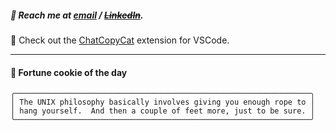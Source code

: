 ##### :calling: Reach me at **[email](mailto:johannes@stenmark.in)** ***/*** **[~~LinkedIn~~](https://www.linkedin.com/in/johannes-stenmark)**.
:feet: Check out the [ChatCopyCat](https://github.com/jstenmark/ChatCopyCat) extension for VSCode.

---
#### :cookie: Fortune cookie of the day
```smalltalk
╭──────────────────────────────────────────────────────────────────╮
│ The UNIX philosophy basically involves giving you enough rope to │
│ hang yourself.  And then a couple of feet more, just to be sure. │
╰──────────────────────────────────────────────────────────────────╯
```

